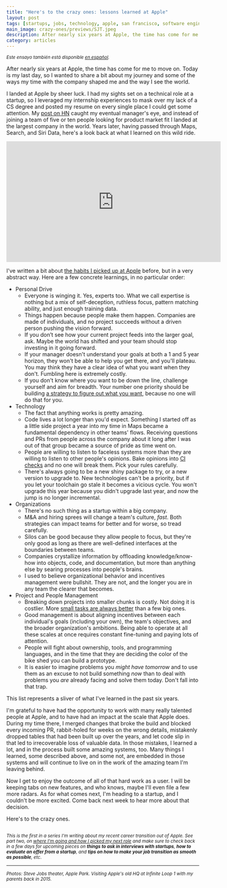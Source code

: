 ```yaml
---
title: "Here's to the crazy ones: lessons learned at Apple"
layout: post
tags: [startups, jobs, technology, apple, san francisco, software engineering, programming, project management]
main_image: crazy-ones/previews/SJT.jpeg
description: After nearly six years at Apple, the time has come for me to move on. Today is my last day, so I wanted to share a bit about my journey and some of the ways my time with the company shaped me and the way I see the world.
category: articles
---
```


<small><em>Este ensayo también está disponible [en español](/2021/04/16/heres-to-the-crazy-ones-es/).</em></small>

After nearly six years at Apple, the time has come for me to move on. Today is my last day, so I wanted to share a bit about my journey and some of the ways my time with the company shaped me and the way I see the world.

I landed at Apple by sheer luck. I had my sights set on a technical role at a startup, so I leveraged my internship experiences to mask over my lack of a CS degree and posted my resume on every single place I could get some attention. My [post on HN](https://news.ycombinator.com/item?id=9128526) caught my eventual manager's eye, and instead of joining a team of five or ten people looking for product market fit I landed at the largest company in the world. Years later, having passed through Maps, Search, and Siri Data, here's a look back at what I learned on this wild ride.

<p style="text-align: center;">
<iframe width="560" height="315" src="https://www.youtube.com/embed/GEPhLqwKo6g" title="YouTube video player: Apple, Think Different ad" frameborder="0" allow="accelerometer; encrypted-media; gyroscope; picture-in-picture" allowfullscreen></iframe>
</p>

I've written a bit about [the habits I picked up at Apple](/articles/2018/09/23/magritte/) before, but in a very abstract way. Here are a few concrete learnings, in no particular order:

* Personal Drive
    * Everyone is winging it. Yes, experts too. What we call expertise is nothing but a mix of self-deception, ruthless focus, pattern matching ability, and just enough training data.
    * Things happen because people make them happen. Companies are made of individuals, and no project succeeds without a driven person pushing the vision forward.
    * If you don’t see how your current project feeds into the larger goal, ask. Maybe the world has shifted and your team should stop investing in it going forward.
    * If your manager doesn't understand your goals at both a 1 and 5 year horizon, they won't be able to help you get there, and you'll plateau. You may think they have a clear idea of what you want when they don't. Fumbling here is extremely costly.
    * If you don't know where you want to be down the line, challenge yourself and aim for breadth. Your number one priority should be building [a strategy to figure out what you want](https://en.wikipedia.org/wiki/Multi-armed_bandit), because no one will do that for you.
* Technology
    * The fact that anything works is pretty amazing.
    * Code lives a lot longer than you'd expect. Something I started off as a little side project a year into my time in Maps became a fundamental dependency in other teams' flows. Receiving questions and PRs from people across the company about it long after I was out of that group became a source of pride as time went on.
    * People are willing to listen to faceless systems more than they are willing to listen to other people's opinions. Bake opinions into [CI checks](https://en.wikipedia.org/wiki/Continuous_integration) and no one will break them. Pick your rules carefully.
    * There's always going to be a new shiny package to try, or a new version to upgrade to. New technologies can't be a priority, but if you let your toolchain go stale it becomes a vicious cycle. You won't upgrade this year because you didn't upgrade last year, and now the jump is no longer incremental.
* Organizations
    * There's no such thing as a startup within a big company.
    * M&A and hiring sprees will change a team's culture, _fast_. Both strategies can impact teams for better and for worse, so tread carefully.
    * Silos can be good because they allow people to focus, but they're only good as long as there are well-defined interfaces at the boundaries between teams.
    * Companies crystallize information by offloading knowledge/know-how into objects, code, and documentation, but more than anything else by searing processes into people's brains.
    * I used to believe organizational behavior and incentives management were bullshit. They are not, and the longer you are in any team the clearer that becomes.
* Project and People Management
    * Breaking down projects into smaller chunks is costly. Not doing it is costlier. More [small tasks are always better](/articles/2020/06/13/chunks/) than a few big ones.
    * Good management is about aligning incentives between each individual's goals (including your own), the team's objectives, and the broader organization's ambitions. Being able to operate at all these scales at once requires constant fine-tuning and paying lots of attention.
    * People will fight about ownership, tools, and programming languages, and in the time that they are deciding the color of the bike shed you can build a prototype.
    * It is easier to imagine problems you _might have tomorrow_ and to use them as an excuse to not build something _now_ than to deal with problems you _are_ already facing and solve them today. Don't fall into that trap.

This list represents a sliver of what I've learned in the past six years.

I'm grateful to have had the opportunity to work with many really talented people at Apple, and to have had an impact at the scale that Apple does. During my time there, I merged changes that broke the build and blocked every incoming PR, rabbit-holed for weeks on the wrong details, mistakenly dropped tables that had been built up over the years, and let code slip in that led to irrecoverable loss of valuable data. In those mistakes, I learned a lot, and in the process built some amazing systems, too. Many things I learned, some described above, and some not, are embedded in those systems and will continue to live on in the work of the amazing team I'm leaving behind.

Now I get to enjoy the outcome of all of that hard work as a user. I will be keeping tabs on new features, and who knows, maybe I'll even file a few more radars. As for what comes next, I'm heading to a startup, and I couldn't be more excited. Come back next week to hear more about that decision.

Here's to the crazy ones.

<img src="data:image/png;base64,R0lGODlhAQABAAD/ACwAAAAAAQABAAACADs="
     data-src="https://cdn.faingezicht.com/crazy-ones/previews/IL1.jpeg"
     alt="Visiting Infinite Loop 1 with my parents back in 2015"/>

<small>_This is the first in a series I'm writing about my recent career transition out of Apple. See part two, on [where I'm going and how I picked my next role](/articles/2021/04/26/new-beginnings/) and make sure to check back in a few days for upcoming pieces on **things to ask in interviews with startups**, **how to evaluate an offer from a startup**, and **tips on how to make your job transition as smooth as possible**, etc_.
</small>
<hr>
<small><em>Photos: Steve Jobs theater, Apple Park. Visiting Apple's old HQ at Infinite Loop 1 with my parents back in 2015.</em></small>
